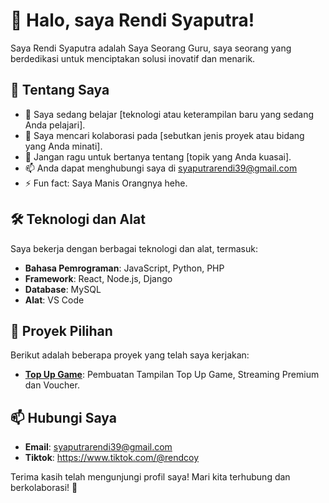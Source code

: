 # 👋 Halo, saya Rendi Syaputra!

Saya Rendi Syaputra adalah Saya Seorang Guru, saya seorang yang berdedikasi untuk menciptakan solusi inovatif dan menarik. 

## 🚀 Tentang Saya

- 🌱 Saya sedang belajar [teknologi atau keterampilan baru yang sedang Anda pelajari].
- 👯 Saya mencari kolaborasi pada [sebutkan jenis proyek atau bidang yang Anda minati].
- 💬 Jangan ragu untuk bertanya tentang [topik yang Anda kuasai].
- 📫 Anda dapat menghubungi saya di syaputrarendi39@gmail.com
- ⚡ Fun fact: Saya Manis Orangnya hehe.

## 🛠️ Teknologi dan Alat

Saya bekerja dengan berbagai teknologi dan alat, termasuk:

- **Bahasa Pemrograman**: JavaScript, Python, PHP
- **Framework**: React, Node.js, Django
- **Database**: MySQL
- **Alat**: VS Code

## 🌟 Proyek Pilihan

Berikut adalah beberapa proyek yang telah saya kerjakan:

- [**Top Up Game**](link-ke-proyek-1): Pembuatan Tampilan Top Up Game, Streaming Premium dan Voucher.

## 📫 Hubungi Saya

- **Email**: syaputrarendi39@gmail.com
- **Tiktok**: https://www.tiktok.com/@rendcoy

Terima kasih telah mengunjungi profil saya! Mari kita terhubung dan berkolaborasi! 🚀
